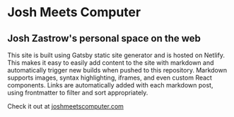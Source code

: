 # Josh Meets Computer
## Josh Zastrow's personal space on the web

This site is built using Gatsby static site generator and is hosted on Netlify.  This makes it easy to easily add content to the site with markdown and automatically trigger new builds when pushed to this repository.  Markdown supports images, syntax highlighting, iframes, and even custom React components.  Links are automatically added with each markdown post, using frontmatter to filter and sort appropriately.

Check it out at [joshmeetscomputer.com](https://www.joshmeetscomputer.com)
